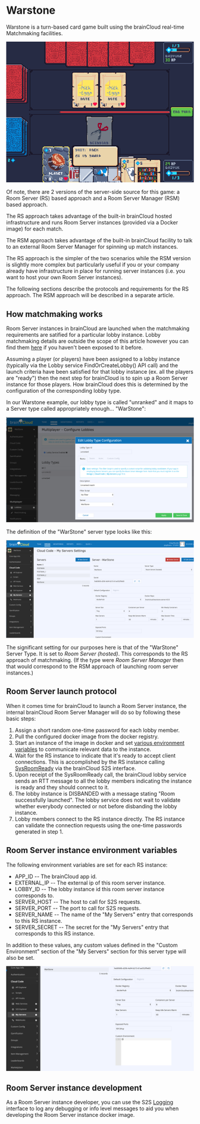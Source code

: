 
# Warstone
Warstone is a turn-based card game built using the brainCloud real-time Matchmaking facilities.

![](Screenshots/warstone-GamePlay.png)

Of note, there are 2 versions of the server-side source for this game: a Room Server (RS) based approach and a Room Server Manager (RSM) based approach. 

The RS approach takes advantage of the built-in brainCloud hosted infrastructure and runs Room Server instances (provided via a Docker image) for each match.

The RSM approach takes advantage of the built-in brainCloud facility to talk to an external Room Server Manager for spinning up match instances.

The RS approach is the simpler of the two scenarios while the RSM version is slightly more complex but particularly useful if you or your company already have infrastructure in place for running server instances (i.e. you want to host your own Room Server instances).

The following sections describe the protocols and requirements for the RS approach. The RSM approach will be described in a separate article.


## How matchmaking works
Room Server instances in brainCloud are launched when the matchmaking requirements are satified for a particular lobby instance. Lobby matchmaking details are outside the scope of this article however you can find them [here](https://getbraincloud.com/apidocs/api-modules/multiplayer/lobbies/) if you haven't been exposed to it before.

Assuming a player (or players) have been assigned to a lobby instance (typically via the Lobby service FindOrCreateLobby() API call) and the launch criteria have been satisfied for that lobby instance (ex. all the players are "ready") then the next step for brainCloud is to spin up a Room Server instance for those players. How brainCloud does this is determined by the configuration of the corresponding lobby type.

In our Warstone example, our lobby type is called "unranked" and it maps to a Server type called appropriately enough... "WarStone":

![](Screenshots/unranked_lobby_type.png)

The definition of the "WarStone" server type looks like this:

![](Screenshots/warstone_rs_settings.png)

The significant setting for our purposes here is that of the "WarStone" Server Type. It is set to *Room Server (hosted)*. This corresponds to the RS approach of matchmaking. (If the type were *Room Server Manager* then that would correspond to the RSM approach of launching room server instances.)


## Room Server launch protocol
When it comes time for brainCloud to launch a Room Server instance, the internal brainCloud Room Server Manager will do so by following these basic steps:

1. Assign a short random one-time password for each lobby member.
2. Pull the configured docker image from the docker registry.
3. Start an instance of the image in docker and set [various environment variables](#room-server-instance-environment-variables) to communicate relevant data to the instance.
4. Wait for the RS instance to indicate that it's ready to accept client connections. This is accomplished by the RS instance calling [SysRoomReady](https://getbraincloud.com/apidocs/apiref/#s2s-lobby-sysroomready) via the brainCloud S2S interface.
5. Upon receipt of the SysRoomReady call, the brainCloud lobby service sends an RTT message to all the lobby members indicating the instance is ready and they should connect to it.
6. The lobby instance is DISBANDED with a message stating "Room successfully launched". The lobby service does not wait to validate whether everybody connected or not before disbanding the lobby instance.
7. Lobby members connect to the RS instance directly. The RS instance can validate the connection requests using the one-time passwords generated in step 1.


## Room Server instance environment variables
The following environment variables are set for each RS instance:

* APP_ID -- The brainCloud app id.
* EXTERNAL_IP -- The external ip of this room server instance.
* LOBBY_ID -- The lobby instance id this room server instance corresponds to.
* SERVER_HOST -- The host to call for S2S requests.
* SERVER_PORT -- The port to call for S2S requests.
* SERVER_NAME -- The name of the "My Servers" entry that corresponds to this RS instance.
* SERVER_SECRET -- The secret for the "My Servers" entry that corresponds to this RS instance.

In addition to these values, any custom values defined in the "Custom Environment" section of the "My Servers" section for this server type will also be set.

![](Screenshots/warstone_rs_custom_env.png)


## Room Server instance development
As a Room Server instance developer, you can use the S2S [Logging](https://getbraincloud.com/apidocs/apiref/#s2s-log) interface to log any debugging or info level messages to aid you when developing the Room Server instance docker image.
